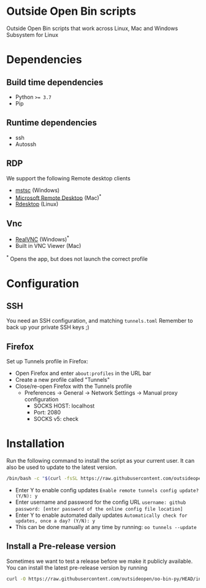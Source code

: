 # Outside Open Bin scripts
Outside Open Bin scripts that work across Linux, Mac and Windows Subsystem for Linux 

# Dependencies

## Build time dependencies

- Python `>= 3.7`
- Pip

## Runtime dependencies

- ssh
- Autossh

## RDP

We support the following Remote desktop clients

- [mstsc](https://learn.microsoft.com/en-us/windows-server/administration/windows-commands/mstsc) (Windows)
- [Microsoft Remote Desktop](https://apps.apple.com/app/microsoft-remote-desktop/id1295203466?mt=12) (Mac)<sup>*</sup>
- [Rdesktop](http://www.rdesktop.org/) (Linux)

## Vnc

- [RealVNC](https://www.realvnc.com/en/connect/download/viewer/windows/) (Windows)<sup>*</sup>
- Built in VNC Viewer (Mac)

<sup>*</sup> Opens the app, but does not launch the correct profile

# Configuration

## SSH

You need an SSH configuration, and matching `tunnels.toml`
Remember to back up your private SSH keys ;)

## Firefox

Set up Tunnels profile in Firefox:
- Open Firefox and enter `about:profiles` in the URL bar
- Create a new profile called "Tunnels"
- Close/re-open Firefox with the Tunnels profile
  - Preferences -> General -> Network Settings -> Manual proxy configuration
    -  SOCKS HOST: localhost
    -  Port: 2080
    -  SOCKS v5: check


# Installation

Run the following command to install the script as your current user. It can also be used to update to the latest version. 

```bash
/bin/bash -c "$(curl -fsSL https://raw.githubusercontent.com/outsideopen/oo-bin-py/HEAD/install.sh)"
```

  - Enter Y to enable config updates
  ```Enable remote tunnels config update? (Y/N): y```
   - Enter username and password for the config URL
   ```username: github```
    ```password: [enter password of the online config file location]```
  - Enter Y to enable automated daily updates
  ```Automatically check for updates, once a day? (Y/N): y```
  - This can be done manually at any time by running:
    ```oo tunnels --update```

## Install a Pre-release version

Sometimes we want to test a release before we make it publicly available. You can install the latest pre-release version by running

```bash
curl -O https://raw.githubusercontent.com/outsideopen/oo-bin-py/HEAD/install.sh; bash install.sh --prerelease; rm install.sh
```
